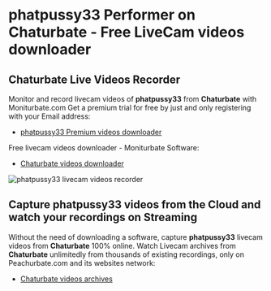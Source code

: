 # phatpussy33 Performer on Chaturbate - Free LiveCam videos downloader

## Chaturbate Live Videos Recorder

Monitor and record livecam videos of **phatpussy33** from **Chaturbate** with Moniturbate.com
Get a premium trial for free by just and only registering with your Email address:
* [phatpussy33 Premium videos downloader](https://moniturbate.com/request-demo-licence-key.html)

Free livecam videos downloader - Moniturbate Software:
* [Chaturbate videos downloader](https://moniturbate.com/moniturbate-download-software.html)

![phatpussy33 livecam videos recorder](https://peachurnet.com/templates/moniturbate-software.png)


## Capture phatpussy33 videos from the Cloud and watch your recordings on Streaming

Without the need of downloading a software, capture **phatpussy33** livecam videos from **Chaturbate** 100% online.
Watch Livecam archives from **Chaturbate** unlimitedly from thousands of existing recordings, only on Peachurbate.com and its websites network:
* [Chaturbate videos archives](https://peachurnet.com/)
